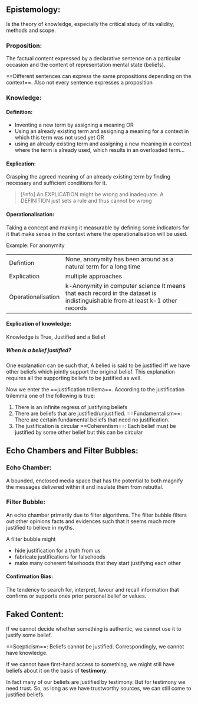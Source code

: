 
## Epistemology:
Is the theory of knowledge, especially the critical study of its validity, methods and scope.

### Proposition:
The factual content expressed by a declarative sentence on a particular occasion and the content of representation mental state (beliefs).

==Different sentences can express the same propositions depending on the context==. Also not every sentence expresses a proposition


### Knowledge:

#### Definition:
- Inventing a new term by assigning a meaning OR
- Using an already existing term and assigning a meaning for a context in which this term was not used yet OR
- using an already existing term and assigning a new meaning in a context where the term is already used, which results in an overloaded term...

#### Explication:
Grasping the agreed meaning of an already existing term by finding necessary and sufficient conditions for it.

>[!info]
>An EXPLICATION might be wrong and inadequate. A DEFINITION just sets a rule and thus cannot be wrong

#### Operationalisation:
Taking a concept and making it measurable by defining some indicators for it that make sense in the context where the operationalisation will be used.

Example: For anonymity

| | |
|-|-|
|Defintion| None, anonymity has been around as a natural term for a long time |
| Explication | multiple approaches | 
| Operationalisation | k-Anonymity in computer science It means that each record in the dataset is indistinguishable from at least k-1 other records 


#### Explication of knowledge:
Knowledge is True, Justified and a Belief

##### When is a belief justified?
One explanation can be such that, A belied is said to be justified iff we have other beliefs which jointly support the original belief. This explanation requires all the supporting beliefs to be justified as well.

Now we enter the ==justification trillema==. According to the justification trilemma one of the following is true:
1. There is an infinite regress of justifying beliefs
2. There are beliefs that are justified/unjustified.
	==Fundamentalism==: There are certain fundamental beliefs that need no justification. 
3. The justification is circular
	==Coherentism==: Each belief must be justified by some other belief but this can be circular

## Echo Chambers and Filter Bubbles:

### Echo Chamber:
A bounded, enclosed media space that has the potential to both magnify the messages delivered within it and insulate them from rebuttal.

### Filter Bubble:
An echo chamber primarily due to filter algorithms. The filter bubble filters out other opinions facts and evidences such that it seems much more justified to believe in myths.

A filter bubble might 
- hide justification for a truth from us 
- fabricate justifications for falsehoods
- make many coherent falsehoods that they start justifying each other


#### Confirmation Bias:
The tendency to search for, interpret, favour and recall information that confirms or supports ones prior personal belief or values.

## Faked Content:
If we cannot decide whether something is authentic, we cannot use it to justify some belief.

==Scepticism==: Beliefs cannot be justified. Correspondingly, we cannot have knowledge.

If we cannot have first-hand access to something, we might still have beliefs about it on the basis of **testimony**.

In fact many of our beliefs are justified by testimony. But for testimony we need trust. So, as long as we have trustworthy sources, we can still come to justified beliefs.


